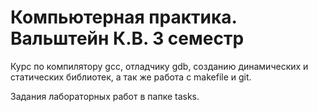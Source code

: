 # Компьютерная практика. Вальштейн К.В. 3 семестр

Курс по компилятору gcc, отладчику gdb, созданию динамических и статических библиотек, а так же работа с makefile и git.

Задания лабораторных работ в папке tasks.
